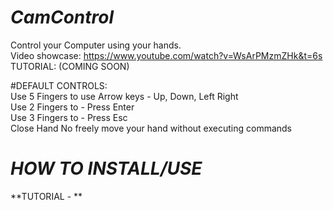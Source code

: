 # *CamControl*

Control your Computer using your hands.      
Video showcase: https://www.youtube.com/watch?v=WsArPMzmZHk&t=6s        
TUTORIAL: (COMING SOON)

#DEFAULT CONTROLS:                                         
Use 5 Fingers to use Arrow keys - Up, Down, Left Right                       
Use 2 Fingers to - Press Enter                                
Use 3 Fingers to - Press Esc                             
Close Hand No freely move your hand without executing commands                        

# *HOW TO INSTALL/USE* 
**TUTORIAL - **        

 

